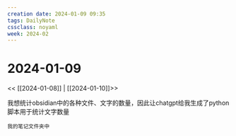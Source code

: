 ```yaml
---
creation date: 2024-01-09 09:35
tags: DailyNote
cssclass: noyaml
week: 2024-02
---
```


# 2024-01-09

<< [[2024-01-08]] | [[2024-01-10]]>>

我想统计obsidian中的各种文件、文字的数量，因此让chatgpt给我生成了python脚本用于统计文字数量

```
我的笔记文件夹中


```